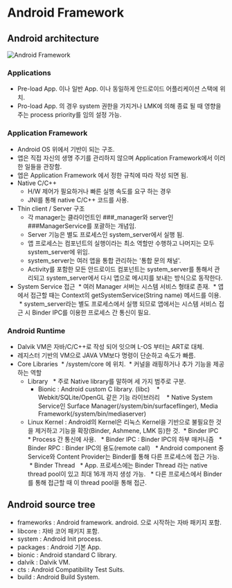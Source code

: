 # Android Framework
## Android architecture
![Android Framework](http://3.bp.blogspot.com/_wK8UgW3iEtU/TGPkS44q8LI/AAAAAAAADgc/x6EBEn2sl3c/s1600/Android+Architecture+-+1.png)
### Applications
* Pre-load App. 이나 일반 App. 이나 동일하게 안드로이드 어플리케이션 스택에 위치.
* Pro-load App. 의 경우 system 권한을 가지거나 LMK에 의해 종료 될 때 영향을 주는 process priority를 임의 설정 가능.
### Application Framework
* Android OS 위에서 기반이 되는 구조.
* 앱은 직접 자신의 생명 주기를 관리하지 않으며 Application Framework에서 이러한 일들을 관장함.
* 엡은 Application Framework 에서 정한 규칙에 따라 작성 되면 됨.
* Native C/C++
  * H/W 제어가 필요하거나 빠른 실행 속도를 요구 하는 경우
  * JNI를 통해 native C/C++ 코드를 사용.
* Thin client / Server 구조
  * 각 manager는 클라이언트인 ###_manager와 server인 ###ManagerService를 포괄하는 개념임.
  * Server 기능은 별도 프로세스인 system_server에서 실행 됨.
  * 앱 프로세스는 컴포넌트의 실행이라는 최소 역할만 수행하고 나머지는 모두 system_server에 위임.
  * system_server는 여러 앱을 통합 관리하는 '통합 문의 채널'.
  * Activity를 포함한 모든 안드로이드 컴포넌트는 system_server를 통해서 관리되고 system_server에서 다시 앱으로 메시지를 보내는 방식으로 동작한다.
* System Service 접근
  * 여러 Manager 서버는 시스템 서비스 형태로 존재.
  * 앱에서 접근할 때는 Context의 getSystemService(String name) 메서드를 이용.
  * system_server라는 별도 프로세스에서 실행 되므로 앱에서는 시스템 서비스 접근 시 Binder IPC를 이용한 프로세스 간 통신이 필요.
### Android Runtime
* Dalvik VM은 자바/C/C++로 작성 되어 잇으며 L-OS 부터는 ART로 대체.
* 레지스터 기반의 VM으로 JAVA VM보다 명령이 단순하고 속도가 빠름.
* Core Libraries
  * /system/core 에 위치.
  * 커널을 래핑하거나 추가 기능을 제공하는 역할
  * Library
   * 주로 Native library를 말하며 세 가지 범주로 구분.
    * Bionic : Android custom C library. (libc)
    * Webkit/SQLite/OpenGL 같은 기능 라이브러리
    * Native System Service인 Surface Manager(/system/bin/surfaceflinger), Media Framework(/system/bin/mediaserver)
  * Linux Kernel : Android의 Kernel은 리눅스 Kernel을 기반으로 불필요한 것을 제거하고 기능을 확장(Binder, Ashmene, LMK 등)한 것.
  * Binder IPC
   * Process 간 통신에 사용.
   * Binder IPC : Binder IPC의 하부 매커니즘
   * Binder RPC : Binder IPC의 용도(remote call)
   * Android component 중 Service와 Content Provider는 Binder를 통해 다른 프로세스에 접근 가능.
  * Binder Thread
   * App. 프로세스에는 Binder Thread 라는 native thread pool이 있고 최대 16개 까지 생성 가능.
   * 다른 프로세스에서 Binder를 통해 접근할 때 이 thread pool을 통해 접근.
## Android source tree
* frameworks : Android framework. android. 으로 시작하는 자바 패키지 포함.
* libcore : 자바 코어 패키지 포함.
* system : Android Init process.
* packages : Android 기본 App.
* bionic : Android standard C library.
* dalvik : Dalvik VM.
* cts : Android Compatibility Test Suits.
* build : Android Build System.

